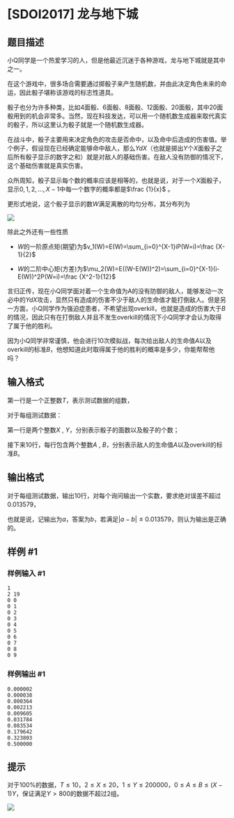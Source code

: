 # [SDOI2017] 龙与地下城

## 题目描述

小Q同学是一个热爱学习的人，但是他最近沉迷于各种游戏，龙与地下城就是其中之一。

在这个游戏中，很多场合需要通过掷骰子来产生随机数，并由此决定角色未来的命运，因此骰子堪称该游戏的标志性道具。

骰子也分为许多种类，比如4面骰、6面骰、8面骰、12面骰、20面骰，其中20面骰用到的机会非常多。当然，现在科技发达，可以用一个随机数生成器来取代真实的骰子，所以这里认为骰子就是一个随机数生成器。

在战斗中，骰子主要用来决定角色的攻击是否命中，以及命中后造成的伤害值。举个例子，假设现在已经确定能够命中敌人，那么$YdX$（也就是掷出$Y$个$X$面骰子之后所有骰子显示的数字之和）就是对敌人的基础伤害。在敌人没有防御的情况下，这个基础伤害就是真实伤害。

众所周知，骰子显示每个数的概率应该是相等的，也就是说，对于一个$X$面骰子，显示$0, 1, 2,\dots ,X−1$中每一个数字的概率都是$\frac {1}{x}$ 。

更形式地说，这个骰子显示的数$W$满足离散的均匀分布，其分布列为

 ![](https://cdn.luogu.com.cn/upload/pic/5532.png) 

除此之外还有一些性质

- $W$的一阶原点矩(期望)为$v_1(W)=E(W)=\sum_{i=0}^{X-1}iP(W=i)=\frac {X-1}{2}$

- $W$的二阶中心矩(方差)为$\mu_2(W)=E((W-E(W))^2)=\sum_{i=0}^{X-1}(i-E(W))^2P(W=i)=\frac {X^2-1}{12}$

言归正传，现在小Q同学面对着一个生命值为A的没有防御的敌人，能够发动一次必中的$YdX$攻击，显然只有造成的伤害不少于敌人的生命值才能打倒敌人。但是另一方面，小Q同学作为强迫症患者，不希望出现overkill，也就是造成的伤害大于$B$的情况，因此只有在打倒敌人并且不发生overkill的情况下小Q同学才会认为取得了属于他的胜利。

因为小Q同学非常谨慎，他会进行10次模拟战，每次给出敌人的生命值$A$以及overkill的标准$B$，他想知道此时取得属于他的胜利的概率是多少，你能帮帮他吗？


## 输入格式

第一行是一个正整数$T$，表示测试数据的组数，

对于每组测试数据：

第一行是两个整数$X$ , $Y$，分别表示骰子的面数以及骰子的个数；

接下来10行，每行包含两个整数$A$ , $B$，分别表示敌人的生命值$A$以及overkill的标准$B$。


## 输出格式

对于每组测试数据，输出10行，对每个询问输出一个实数，要求绝对误差不超过$0.013579$，

也就是说，记输出为$a$，答案为$b$，若满足$|a-b|\leq 0.013579$，则认为输出是正确的。


## 样例 #1

### 样例输入 #1
```
1
2 19
0 0
0 1
0 2
0 3
0 4
0 5
0 6
0 7
0 8
0 9
```

### 样例输出 #1

```
0.000002
0.000038
0.000364
0.002213
0.009605
0.031784
0.083534
0.179642
0.323803
0.500000
```

## 提示

对于$100\%$的数据，$T \leq 10$，$2 \leq X \leq 20$，$1 \leq Y \leq 200000$，$0 \leq A \leq B \leq (X-1)Y$，保证满足$Y > 800$的数据不超过$2$组。

![](https://cdn.luogu.com.cn/upload/pic/5533.png)

